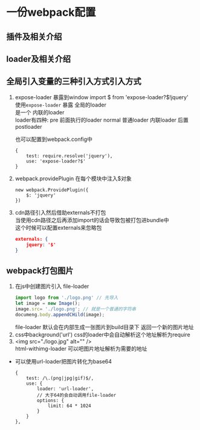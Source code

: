 # 一份webpack配置
## 插件及相关介绍

## loader及相关介绍

## 全局引入变量的三种引入方式引入方式
1. expose-loader 暴露到window
   import $ from 'expose-loader?$!jquery'  
   使用`expose-loader` 暴露 全局的loader  
   是一个 内联的loader  
   loader有四种: pre 前面执行的loader  normal 普通loader 内联loader 后置postloader  

   也可以配置到webpack.config中
    ```
    {
        test: require.resolve('jquery'),
        use: 'expose-loader?$'
    }
    ```
2. webpack.providePlugin 在每个模块中注入$对象  
    ```
    new webpack.ProvidePlugin({
        $: 'jquery'
    })
    ```
3. cdn路径引入然后借助externals不打包  
   当使用cdn路径之后再添加import的话会导致包被打包进bundle中  
   这个时候可以配置externals来忽略包
   ``` json
   externals: {
       jquery: '$'
   }
   ```

## webpack打包图片
1. 在js中创建图片引入 file-loader
   ``` js
   import logo from './logo.png' // 先导入
   let image = new Image();
   image.src= './logo.png'; // 就是一个普通的字符串
   documeng.body.appendCHild(image);
   ```
   file-loader 默认会在内部生成一张图片到build目录下 返回一个新的图片地址
2. css中background('url')
   css的loader中会自动解析这个地址解析为require
3. \<img src="./logo.jpg" alt="" />  
   html-withimg-loader 可以吧图片地址解析为需要的地址

* 可以使用url-loader把图片转化为base64
    ```
    {
        test: /\.(png|jpg|gif)$/,
        use: {
            loader: 'url-loader',
            // 大于64的会自动调用file-loader
            options: {
                limit: 64 * 1024
            }
        }
    },
    ```
